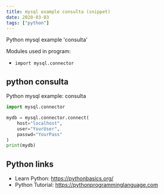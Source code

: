 ```yaml
---
title: mysql example consulta (snippet)
date: 2020-03-03
tags: ["python"]
---
```

Python mysql example 'consulta'


Modules used in program: 
* `import mysql.connector`

## python consulta

Python mysql example: consulta

```python
import mysql.connector

mydb = mysql.connector.connect(
    host="localhost",
    user="YourUser",
    passwd="YourPass"
)
print(mydb)

```

## Python links

- Learn Python: https://pythonbasics.org/
- Python Tutorial: https://pythonprogramminglanguage.com
